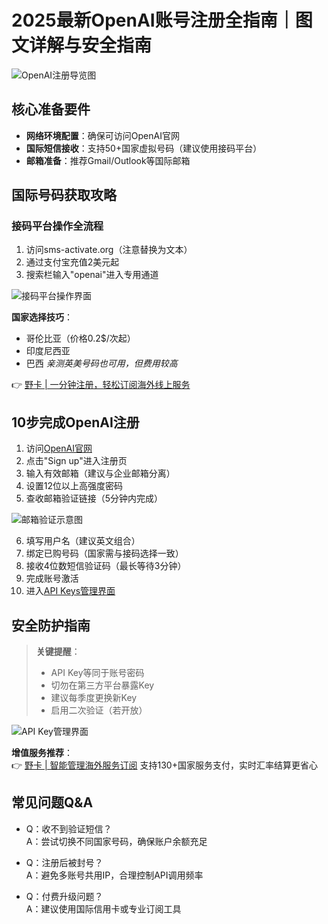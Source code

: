 # 2025最新OpenAI账号注册全指南｜图文详解与安全指南

![OpenAI注册导览图](https://bbtdd.com/wp-content/uploads/img/5252872181690.webp)

## 核心准备要件
- **网络环境配置**：确保可访问OpenAI官网
- **国际短信接收**：支持50+国家虚拟号码（建议使用接码平台）
- **邮箱准备**：推荐Gmail/Outlook等国际邮箱

## 国际号码获取攻略
### 接码平台操作全流程
1. 访问sms-activate.org（注意替换为文本）
2. 通过支付宝充值2美元起
3. 搜索栏输入"openai"进入专用通道

![接码平台操作界面](https://bbtdd.com/wp-content/uploads/img/3056971202094.webp)

**国家选择技巧**：
- 哥伦比亚（价格0.2$/次起）
- 印度尼西亚 
- 巴西
*亲测英美号码也可用，但费用较高*

👉 [野卡 | 一分钟注册，轻松订阅海外线上服务](https://bbtdd.com/yeka)

## 10步完成OpenAI注册
1. 访问[OpenAI官网](https://openai.com)
2. 点击"Sign up"进入注册页
3. 输入有效邮箱（建议与企业邮箱分离）
4. 设置12位以上高强度密码
5. 查收邮箱验证链接（5分钟内完成）

![邮箱验证示意图](https://bbtdd.com/wp-content/uploads/img/837997477915.webp)

6. 填写用户名（建议英文组合）
7. 绑定已购号码（国家需与接码选择一致）
8. 接收4位数短信验证码（最长等待3分钟）
9. 完成账号激活
10. 进入[API Keys管理界面](https://platform.openai.com/api-keys)

## 安全防护指南
> **关键提醒**：
> - API Key等同于账号密码
> - 切勿在第三方平台暴露Key
> - 建议每季度更换新Key
> - 启用二次验证（若开放）

![API Key管理界面](https://bbtdd.com/wp-content/uploads/img/58132531531539.webp)

**增值服务推荐**：  
👉 [野卡 | 智能管理海外服务订阅](https://bbtdd.com/yeka) 支持130+国家服务支付，实时汇率结算更省心

## 常见问题Q&A
- Q：收不到验证短信？  
  A：尝试切换不同国家号码，确保账户余额充足

- Q：注册后被封号？  
  A：避免多账号共用IP，合理控制API调用频率

- Q：付费升级问题？  
  A：建议使用国际信用卡或专业订阅工具
